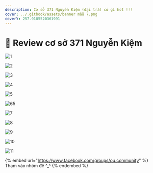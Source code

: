 ```yaml
---
description: Cơ sở 371 Nguyễn Kiệm (đại trà) có gì hot !!!
cover: ../.gitbook/assets/banner mẫu 7.png
coverY: 257.9185520361991
---
```


# 📖 Review cơ sở 371 Nguyễn Kiệm

![1](../.gitbook/assets/1.jpg)

![2](../.gitbook/assets/2.jpg)

![3](../.gitbook/assets/3.jpg)

![4](../.gitbook/assets/4.jpg)

![5](../.gitbook/assets/5.jpg)

![65](../.gitbook/assets/6.jpg)

![7](../.gitbook/assets/7.jpg)

![8](../.gitbook/assets/8.jpg)

![9](../.gitbook/assets/9.jpg)

![10](../.gitbook/assets/10.jpg)

![11](../.gitbook/assets/11.jpg)

{% embed url="https://www.facebook.com/groups/ou.community" %}
Tham vào nhóm đê ^\_^
{% endembed %}
